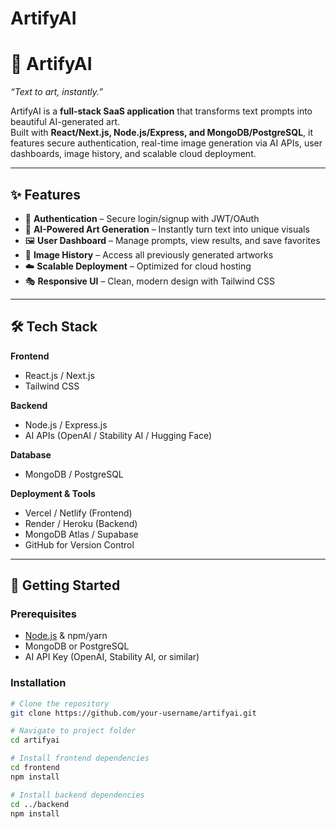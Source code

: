 # ArtifyAI

# 🎨 ArtifyAI  
*“Text to art, instantly.”*  

ArtifyAI is a **full-stack SaaS application** that transforms text prompts into beautiful AI-generated art.  
Built with **React/Next.js, Node.js/Express, and MongoDB/PostgreSQL**, it features secure authentication, real-time image generation via AI APIs, user dashboards, image history, and scalable cloud deployment.  

---

## ✨ Features  
- 🔐 **Authentication** – Secure login/signup with JWT/OAuth  
- 🎨 **AI-Powered Art Generation** – Instantly turn text into unique visuals  
- 🖼️ **User Dashboard** – Manage prompts, view results, and save favorites  
- 📂 **Image History** – Access all previously generated artworks  
- ☁️ **Scalable Deployment** – Optimized for cloud hosting  
- 🎭 **Responsive UI** – Clean, modern design with Tailwind CSS  

---

## 🛠️ Tech Stack  

**Frontend**  
- React.js / Next.js  
- Tailwind CSS  

**Backend**  
- Node.js / Express.js  
- AI APIs (OpenAI / Stability AI / Hugging Face)  

**Database**  
- MongoDB / PostgreSQL  

**Deployment & Tools**  
- Vercel / Netlify (Frontend)  
- Render / Heroku (Backend)  
- MongoDB Atlas / Supabase  
- GitHub for Version Control  

---

## 🚀 Getting Started  

### Prerequisites  
- [Node.js](https://nodejs.org/) & npm/yarn  
- MongoDB or PostgreSQL  
- AI API Key (OpenAI, Stability AI, or similar)  

### Installation  

```bash
# Clone the repository
git clone https://github.com/your-username/artifyai.git

# Navigate to project folder
cd artifyai

# Install frontend dependencies
cd frontend
npm install

# Install backend dependencies
cd ../backend
npm install
